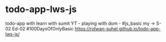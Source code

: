 # todo-app-lws-js
  todo-app with learn with sumit YT - playing with dom - #js_basic my -> S-02 Ed-02 #100DaysOfOnlyBasic
  https://ridwan-suhel.github.io/todo-app-lws-js/
